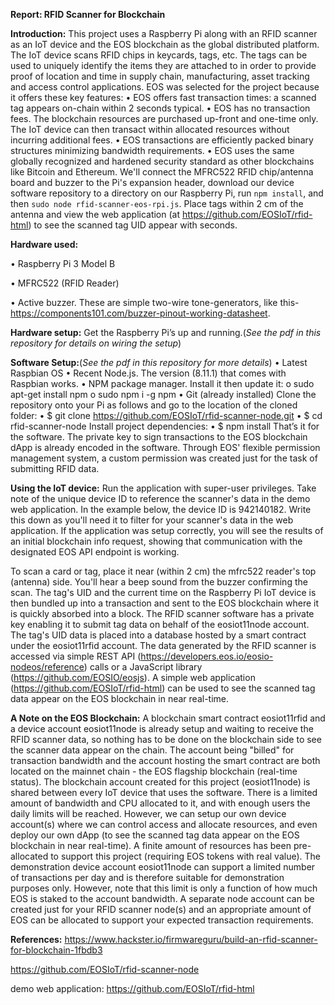 **Report: RFID Scanner for Blockchain**

**Introduction:**
This project uses a Raspberry Pi along with an RFID scanner as an IoT device and the EOS blockchain as the global distributed platform. The IoT device scans RFID chips in keycards, tags, etc. The tags can be used to uniquely identify the items they are attached to in order to provide proof of location and time in supply chain, manufacturing, asset tracking and access control applications.
EOS was selected for the project because it offers these key features:
•	EOS offers fast transaction times: a scanned tag appears on-chain within 2 seconds typical.
•	EOS has no transaction fees. The blockchain resources are purchased up-front and one-time only. The IoT device can then transact within allocated resources without incurring additional fees.
•	EOS transactions are efficiently packed binary structures minimizing bandwidth requirements.
•	EOS uses the same globally recognized and hardened security standard as other blockchains like Bitcoin and Ethereum.
We'll connect the MFRC522 RFID chip/antenna board and buzzer to the Pi's expansion header, download our device software repository to a directory on our Raspberry Pi, run `npm install`, and then `sudo node rfid-scanner-eos-rpi.js`. Place tags within 2 cm of the antenna and view the web application (at https://github.com/EOSIoT/rfid-html) to see the scanned tag UID appear with seconds.

**Hardware used:**

  •	Raspberry Pi 3 Model B	
  
  •	MFRC522 (RFID Reader)
  
  •	Active buzzer. These are simple two-wire tone-generators, like this-https://components101.com/buzzer-pinout-working-datasheet.

**Hardware setup:**
Get the Raspberry Pi’s up and running.(*See the pdf in this repository for details on wiring the setup*)
 
**Software Setup:**(*See the pdf in this repository for more details*)
•	Latest Raspbian OS
•	Recent Node.js. The version (8.11.1) that comes with Raspbian works.
•	NPM package manager. Install it then update it:
o	sudo apt-get install npm
o	sudo npm i -g npm
•	Git (already installed)
Clone the repository onto your Pi as follows and go to the location of the cloned folder:
•	$ git clone https://github.com/EOSIoT/rfid-scanner-node.git
•	$ cd rfid-scanner-node
Install project dependencies:
•	$ npm install
That’s it for the software. The private key to sign transactions to the EOS blockchain dApp is already encoded in the software. Through EOS' flexible permission management system, a custom permission was created just for the task of submitting RFID data.

**Using the IoT device:**
Run the application with super-user privileges. Take note of the unique device ID to reference the scanner's data in the demo web application. In the example below, the device ID is 942140182. Write this down as you'll need it to filter for your scanner's data in the web application.
If the application was setup correctly, you will see the results of an initial blockchain info request, showing that communication with the designated EOS API endpoint is working.

To scan a card or tag, place it near (within 2 cm) the mfrc522 reader's top (antenna) side. You'll hear a beep sound from the buzzer confirming the scan. The tag's UID and the current time on the Raspberry Pi IoT device is then bundled up into a transaction and sent to the EOS blockchain where it is quickly absorbed into a block.
The RFID scanner software has a private key enabling it to submit tag data on behalf of the eosiot11node account. The tag's UID data is placed into a database hosted by a smart contract under the eosiot11rfid account.
The data generated by the RFID scanner is accessed via simple REST API (https://developers.eos.io/eosio-nodeos/reference) calls or a JavaScript library (https://github.com/EOSIO/eosjs). A simple web application (https://github.com/EOSIoT/rfid-html) can be used to see the scanned tag data appear on the EOS blockchain in near real-time.

**A Note on the EOS Blockchain:**
A blockchain smart contract eosiot11rfid and a device account eosiot11node is already setup and waiting to receive the RFID scanner data, so nothing has to be done on the blockchain side to see the scanner data appear on the chain. The account being "billed" for transaction bandwidth and the account hosting the smart contract are both located on the mainnet chain - the EOS flagship blockchain (real-time status).
The blockchain account created for this project (eosiot11node) is shared between every IoT device that uses the software. There is a limited amount of bandwidth and CPU allocated to it, and with enough users the daily limits will be reached. However, we can setup our own device account(s) where we can control access and allocate resources, and even deploy our own dApp (to see the scanned tag data appear on the EOS blockchain in near real-time).
A finite amount of resources has been pre-allocated to support this project (requiring EOS tokens with real value). The demonstration device account eosiot11node can support a limited number of transactions per day and is therefore suitable for demonstration purposes only. However, note that this limit is only a function of how much EOS is staked to the account bandwidth.
A separate node account can be created just for your RFID scanner node(s) and an appropriate amount of EOS can be allocated to support your expected transaction requirements.

**References:**
https://www.hackster.io/firmwareguru/build-an-rfid-scanner-for-blockchain-1fbdb3

https://github.com/EOSIoT/rfid-scanner-node

demo web application: https://github.com/EOSIoT/rfid-html
